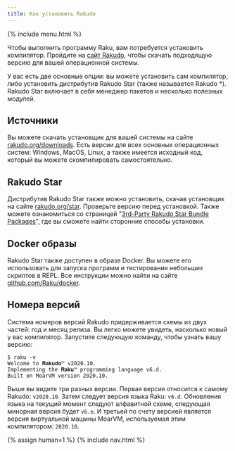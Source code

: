 ```yaml
---
title: Как установить Rakudo
---
```


{% include menu.html %}

Чтобы выполнить программу Raku, вам потребуется установить компилятор. Пройдите
на [сайт Rakudo](https://rakudo.org), чтобы скачать подходящую версию для вашей
операционной системы.

У вас есть две основные опции: вы можете установить сам компилятор, либо установить
дистрибутив Rakudo Star (также называется Rakudo *). Rakudo Star включает в себя
менеджер пакетов и несколько полезных модулей.

## Источники

Вы можете скачать установщик для вашей системы на сайте
[rakudo.org/downloads](https://rakudo.org/downloads). Есть версии для всех
основных операционных систем: Windows, MacOS, Linux, а также имеется исходный
код, который вы можете скомпилировать самостоятельно.

## Rakudo Star

Дистрибутив Rakudo Star также можно установить, скачав установщик на сайте
[rakudo.org/star](https://rakudo.org/star). Проверьте версию перед установкой.
Также можете ознакомиться со страницей
"[3rd-Party Rakudo Star Bundle Packages](https://rakudo.org/star/third-party)",
где вы сможете найти сторонние способы установки.

## Docker образы

Rakudo Star также доступен в образе Docker. Вы можете его использовать для запуска
программ и тестирования небольших скриптов в REPL. Все инструкции можно найти на сайте
[github.com/Raku/docker](https://github.com/Raku/docker).

## Номера версий

Система номеров версий Rakudo придерживается схемы из двух частей: год и месяц
релиза. Вы легко можете увидеть, насколько новый у вас компилятор. Запустите
следующую команду, чтобы узнать вашу версию:

```console
$ raku -v
Welcome to 𝐑𝐚𝐤𝐮𝐝𝐨™ v2020.10.
Implementing the 𝐑𝐚𝐤𝐮™ programming language v6.d.
Built on MoarVM version 2020.10.
```

Выше вы видите три разных версии. Первая версия относится к самому Rakudo: `v2020.10`.
Затем следует версия языка Raku: `v6.d`. Обновления языка на текущий момент следуют
алфавитной схеме, следующая минорная версия будет `v6.e`. И третьей по счету версией
является версия виртуальной машины MoarVM, используемая этим компилятором: `2020.10`.

{% assign human=1 %}
{% include nav.html %}
